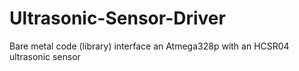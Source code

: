 # Ultrasonic-Sensor-Driver
Bare metal code (library) interface an Atmega328p with an HCSR04 ultrasonic sensor
